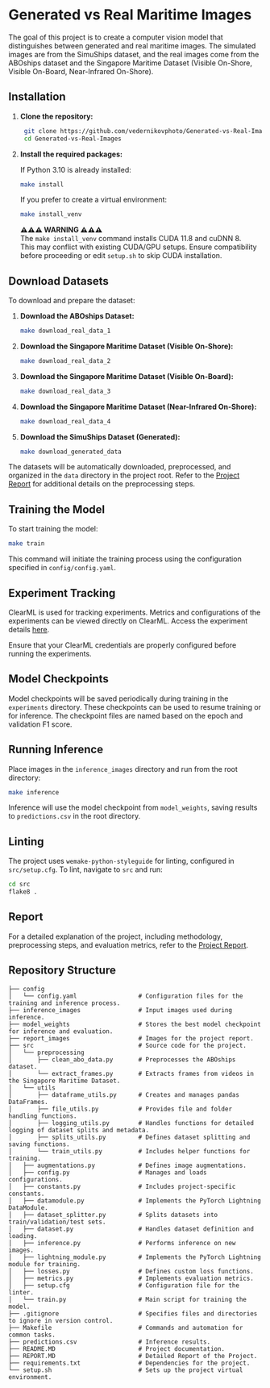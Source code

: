 # Generated vs Real Maritime Images
The goal of this project is to create a computer vision model that distinguishes between generated and real maritime images. The simulated images are from the SimuShips dataset, and the real images come from the ABOships dataset and the Singapore Maritime Dataset (Visible On-Shore, Visible On-Board, Near-Infrared On-Shore).


## Installation
1. **Clone the repository:**
   ```sh
    git clone https://github.com/vedernikovphoto/Generated-vs-Real-Images.git
    cd Generated-vs-Real-Images
   ```

2. **Install the required packages:**

   If Python 3.10 is already installed:
     ```sh
     make install
     ```
   If you prefer to create a virtual environment:
     ```sh
     make install_venv
     ```
   **⚠️⚠️⚠️ WARNING ⚠️⚠️⚠️**  
   The `make install_venv` command installs CUDA 11.8 and cuDNN 8.  
   This may conflict with existing CUDA/GPU setups. Ensure compatibility before proceeding or edit `setup.sh` to skip CUDA installation.


## Download Datasets
To download and prepare the dataset:

1. **Download the ABOships Dataset:**
    ```sh
    make download_real_data_1
    ```

2. **Download the Singapore Maritime Dataset (Visible On-Shore):**
    ```sh
    make download_real_data_2
    ```

3. **Download the Singapore Maritime Dataset (Visible On-Board):**
    ```sh
    make download_real_data_3
    ```

4. **Download the Singapore Maritime Dataset (Near-Infrared On-Shore):**
    ```sh
    make download_real_data_4
    ```

5. **Download the SimuShips Dataset (Generated):**
    ```sh
    make download_generated_data
    ```

The datasets will be automatically downloaded, preprocessed, and organized in the `data` directory in the project root. Refer to the [Project Report](REPORT.MD) for additional details on the preprocessing steps.


## Training the Model
To start training the model:
```sh
make train
```
This command will initiate the training process using the configuration specified in `config/config.yaml`.


## Experiment Tracking
ClearML is used for tracking experiments. Metrics and configurations of the experiments can be viewed directly on ClearML. Access the experiment details [here](https://app.clear.ml/projects/aa3a8726ad1e470380d4b2b654152853/experiments/09f229d0fbce4e1ba18b2023a941df3c/output/execution). 

Ensure that your ClearML credentials are properly configured before running the experiments.


## Model Checkpoints
Model checkpoints will be saved periodically during training in the `experiments` directory. These checkpoints can be used to resume training or for inference. The checkpoint files are named based on the epoch and validation F1 score.


## Running Inference

Place images in the `inference_images` directory and run from the root directory:

```sh
make inference
```

Inference will use the model checkpoint from `model_weights`, saving results to `predictions.csv` in the root directory.

## Linting

The project uses `wemake-python-styleguide` for linting, configured in `src/setup.cfg`. To lint, navigate to `src` and run:

```sh
cd src
flake8 .
```

## Report

For a detailed explanation of the project, including methodology, preprocessing steps, and evaluation metrics, refer to the [Project Report](REPORT.MD).

## Repository Structure

```
├── config                        
│   └── config.yaml                 # Configuration files for the training and inference process.             
├── inference_images                # Input images used during inference.
├── model_weights                   # Stores the best model checkpoint for inference and evaluation.
├── report_images                   # Images for the project report.
├── src                             # Source code for the project.
│   └── preprocessing                    
│       ├── clean_abo_data.py       # Preprocesses the ABOships dataset.
│       └── extract_frames.py       # Extracts frames from videos in the Singapore Maritime Dataset.
│   └── utils                    
│       ├── dataframe_utils.py      # Creates and manages pandas DataFrames.
│       ├── file_utils.py           # Provides file and folder handling functions.
│       ├── logging_utils.py        # Handles functions for detailed logging of dataset splits and metadata.
│       ├── splits_utils.py         # Defines dataset splitting and saving functions.
│       └── train_utils.py          # Includes helper functions for training.
│   ├── augmentations.py            # Defines image augmentations.
│   ├── config.py                   # Manages and loads configurations.
│   ├── constants.py                # Includes project-specific constants.
│   ├── datamodule.py               # Implements the PyTorch Lightning DataModule.
│   ├── dataset_splitter.py         # Splits datasets into train/validation/test sets.
│   ├── dataset.py                  # Handles dataset definition and loading.
│   ├── inference.py                # Performs inference on new images.
│   ├── lightning_module.py         # Implements the PyTorch Lightning module for training.
│   ├── losses.py                   # Defines custom loss functions.
│   ├── metrics.py                  # Implements evaluation metrics.
│   ├── setup.cfg                   # Configuration file for the linter.
│   └── train.py                    # Main script for training the model.
├── .gitignore                      # Specifies files and directories to ignore in version control.
├── Makefile                        # Commands and automation for common tasks.
├── predictions.csv                 # Inference results.
├── README.MD                       # Project documentation.
├── REPORT.MD                       # Detailed Report of the Project.
├── requirements.txt                # Dependencies for the project.
└── setup.sh                        # Sets up the project virtual environment.
```

